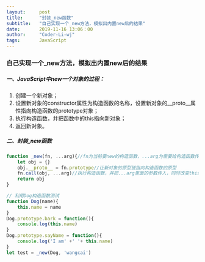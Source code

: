 ```yaml
---
layout:     post
title:      "封装_new函数"
subtitle:   "自己实现一个_new方法，模拟出内置new后的结果"
date:       2019-11-16 13:06：00
author:     "Coder-Li-wj"
tags:       JavaScript
---  
```


### 自己实现一个_new方法，模拟出内置new后的结果  
##### 一、JavaScript中new一个对象的过程：  
1. 创建一个新对象；  
2. 设置新对象的constructor属性为构造函数的名称，设置新对象的__proto__属性指向构造函数的prototype对象；  
3. 执行构造函数，并把函数中的this指向新对象；
4. 返回新对象。  

##### 二、封装_new函数  
```javascript
function _new(fn, ...arg){//fn为当前要new的构造函数，...arg为需要给构造函数传递的参数
    let obj = {}
    obj.__proto__ = fn.prototype//让新对象的原型链指向构造函数的原型
    fn.call(obj, ...arg)//执行构造函数，并把...arg里面的参数传入，同时改变this指向新对象
    return obj
}

// 利用Dog构造函数测试
function Dog(name){
    this.name = name
}
Dog.prototype.bark = function(){
    console.log(this.name)
}
Dog.prototype.sayName = function(){
    console.log('I am' +' '+ this.name)
}
let test = _new(Dog, 'wangcai')
```